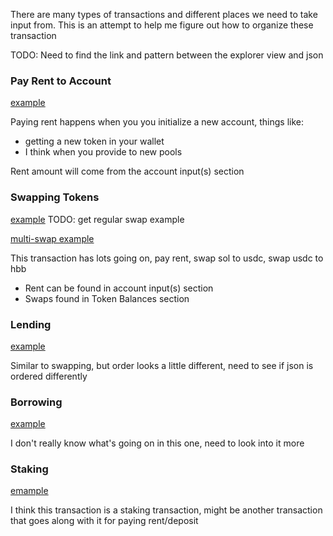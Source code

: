 There are many types of transactions and different places we need to take input from. This is an attempt to help me figure out how to organize these transaction

TODO: Need to find the link and pattern between the explorer view and json

### Pay Rent to Account
[example](https://explorer.solana.com/tx/5mqdCxSetwkGMMdiz4ykBHYc5QRUE5PeqtqWLUzYeNTRQr8oTnFWZJAHVABBVjNKh78ou9zQsbbqASoHW5eH24po)

Paying rent happens when you you initialize a new account, things like:
- getting a new token in your wallet
- I think when you provide to new pools

Rent amount will come from the account input(s) section


### Swapping Tokens
[example]()
TODO: get regular swap example

[multi-swap example](https://explorer.solana.com/tx/5g172JNKfBCGH7Nh6MegpYqy2E9h7ci9PxUCvVLx4Td5oVDpJnkyJN4JhANyWAVwphYnzC3hwMRK9xmbh92BHNQe)

This transaction has lots going on, pay rent, swap sol to usdc, swap usdc to hbb

- Rent can be found in account input(s) section
- Swaps found in Token Balances section


### Lending
[example](https://explorer.solana.com/tx/23A4ekDCrqc8Qhhmxp6Ppsa7HHcVrriCv7pLxQbGbmfLhUWKkUNSCRKZtgEWotW9vt7gHFXZnhG1CEnJ38sf5cU5)

Similar to swapping, but order looks a little different, need to see if json is ordered differently


### Borrowing 
[example](https://explorer.solana.com/tx/3B9JzYMtQLPzn5ArJmsEanJe8Eteit4jdPzBTYKZGV6Y8q6fU4kbzCVuc4Q6g6aWbvaqRo6stbDr9jmWh13JPMwx)

I don't really know what's going on in this one, need to look into it more


### Staking
[emample](https://explorer.solana.com/tx/3dynXwSMNS87hFJMGb8GQGiYyK6vfcHaG66daZDWrvqwgayago5rjvgCgHBZRabhGkuizWwHhFRjmXQn7K2pyRkQ)

I think this transaction is a staking transaction, might be another transaction that goes along with it for paying rent/deposit